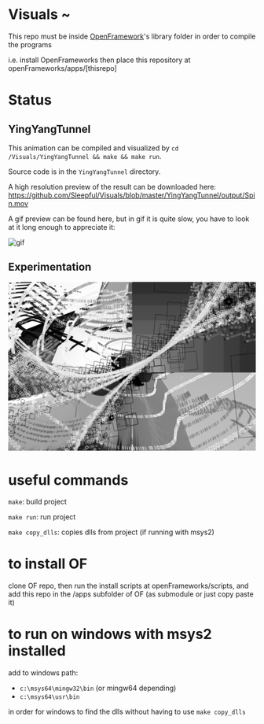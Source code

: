 # Visuals ~

This repo must be inside [OpenFramework](https://github.com/openframeworks/openFrameworks)'s library folder in order to compile the programs

i.e. install OpenFrameworks then place this repository at openFrameworks/apps/[thisrepo]

# Status

## YingYangTunnel

This animation can be compiled and visualized by `cd /Visuals/YingYangTunnel && make && make run`.

Source code is in the `YingYangTunnel` directory.

A high resolution preview of the result can be downloaded here: https://github.com/Sleepful/Visuals/blob/master/YingYangTunnel/output/Spin.mov

A gif preview can be found here, but in gif it is quite slow, you have to look at it long enough to appreciate it:

![gif](YingYangTunnel/output/Spin.gif)

## Experimentation

![FirstImage](Media/of.PNG)

# useful commands 

`make`: build project

`make run`: run project

`make copy_dlls`: copies dlls from project (if running with msys2)

# to install OF

clone OF repo, then run the install scripts at openFrameworks/scripts, and add this repo in the /apps subfolder of OF (as submodule or just copy paste it)

# to run on windows with msys2 installed 

add to windows path:
* `c:\msys64\mingw32\bin` (or mingw64 depending)
* `c:\msys64\usr\bin`

in order for windows to find the dlls without having to use `make copy_dlls`
